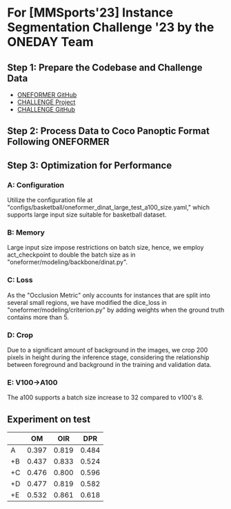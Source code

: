 # For [MMSports'23] Instance Segmentation Challenge '23 by the ONEDAY Team

## **Step 1: Prepare the Codebase and Challenge Data**
- [ONEFORMER GitHub](https://github.com/SHI-Labs/OneFormer)
- [CHALLENGE Project](https://eval.ai/web/challenges/challenge-page/2070/overview)
- [CHALLENGE GitHub](https://github.com/DeepSportradar/instance-segmentation-challenge)

## **Step 2: Process Data to Coco Panoptic Format Following ONEFORMER**

## **Step 3: Optimization for Performance**
### A: Configuration
Utilize the configuration file at "configs/basketball/oneformer_dinat_large_test_a100_size.yaml," which supports large input size suitable for basketball dataset.

### B: Memory
Large input size impose restrictions on batch size, hence, we employ act_checkpoint to double the batch size as in "oneformer/modeling/backbone/dinat.py".

### C: Loss
As the "Occlusion Metric" only accounts for instances that are split into several small regions, we have modified the dice_loss in "oneformer/modeling/criterion.py" by adding weights when the ground truth contains more than 5.

### D: Crop
Due to a significant amount of background in the images, we crop 200 pixels in height during the inference stage, considering the relationship between foreground and background in the training and validation data.

### E: V100->A100
The a100 supports a batch size increase to 32 compared to v100's 8.

## Experiment on test
|    |  OM   |  OIR  |  DPR  |  
| ---|-------|-------|-------|
| A  | 0.397 | 0.819 | 0.484 |
| +B | 0.437 | 0.833 | 0.524 |
| +C | 0.476 | 0.800 | 0.596 |
| +D | 0.477 | 0.819 | 0.582 |
| +E | 0.532 | 0.861 | 0.618 |

